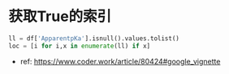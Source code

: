 # 获取True的索引

```py
ll = df['ApparentpKa'].isnull().values.tolist()
loc = [i for i,x in enumerate(ll) if x]
```

* ref: https://www.coder.work/article/80424#google_vignette